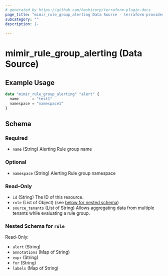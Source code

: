 ```yaml
---
# generated by https://github.com/hashicorp/terraform-plugin-docs
page_title: "mimir_rule_group_alerting Data Source - terraform-provider-mimir"
subcategory: ""
description: |-
  
---
```


# mimir_rule_group_alerting (Data Source)



## Example Usage

```terraform
data "mimir_rule_group_alerting" "alert" {
  name      = "test1"
  namespace = "namespace1"
}
```

<!-- schema generated by tfplugindocs -->
## Schema

### Required

- `name` (String) Alerting Rule group name

### Optional

- `namespace` (String) Alerting Rule group namespace

### Read-Only

- `id` (String) The ID of this resource.
- `rule` (List of Object) (see [below for nested schema](#nestedatt--rule))
- `source_tenants` (List of String) Allows aggregating data from multiple tenants while evaluating a rule group.

<a id="nestedatt--rule"></a>
### Nested Schema for `rule`

Read-Only:

- `alert` (String)
- `annotations` (Map of String)
- `expr` (String)
- `for` (String)
- `labels` (Map of String)


